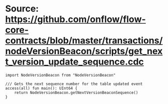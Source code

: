 # Source: https://github.com/onflow/flow-core-contracts/blob/master/transactions/nodeVersionBeacon/scripts/get_next_version_update_sequence.cdc

```
import NodeVersionBeacon from "NodeVersionBeacon"

/// Gets the next sequence number for the table updated event
access(all) fun main(): UInt64 {
    return NodeVersionBeacon.getNextVersionBeaconSequence()
}
```